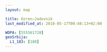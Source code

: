 ```yaml
---
layout: map

title: Ozren–Jadovnik
last_modified_at: 2018-05-17T00:48:13+02:00

WDPA: [555561728]
geoSrbija:
  L1_183: [188]
---
```

